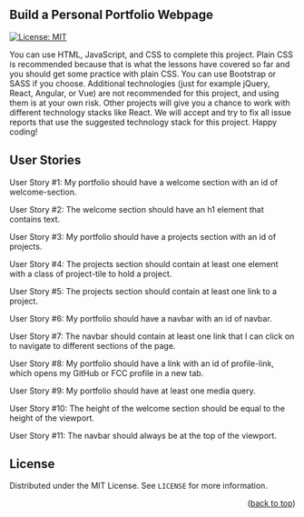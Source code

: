 ## Build a Personal Portfolio Webpage

[![License: MIT](https://img.shields.io/badge/License-MIT-yellow.svg)](https://opensource.org/licenses/MIT)

You can use HTML, JavaScript, and CSS to complete this project. Plain CSS is recommended because that is what the lessons have covered 
so far and you should get some practice with plain CSS. You can use Bootstrap or SASS if you choose. Additional technologies (just for 
example jQuery, React, Angular, or Vue) are not recommended for this project, and using them is at your own risk. Other projects will 
give you a chance to work with different technology stacks like React. We will accept and try to fix all issue reports that use the 
suggested technology stack for this project. Happy coding!


## User Stories
User Story #1: My portfolio should have a welcome section with an id of welcome-section.

User Story #2: The welcome section should have an h1 element that contains text.

User Story #3: My portfolio should have a projects section with an id of projects.

User Story #4: The projects section should contain at least one element with a class of project-tile to hold a project.

User Story #5: The projects section should contain at least one link to a project.

User Story #6: My portfolio should have a navbar with an id of navbar.

User Story #7: The navbar should contain at least one link that I can click on to navigate to different sections of the page.

User Story #8: My portfolio should have a link with an id of profile-link, which opens my GitHub or FCC profile in a new tab.

User Story #9: My portfolio should have at least one media query.

User Story #10: The height of the welcome section should be equal to the height of the viewport.

User Story #11: The navbar should always be at the top of the viewport.


## License

Distributed under the MIT License. See `LICENSE` for more information.

<p align="right">(<a href="#top">back to top</a>)</p>

